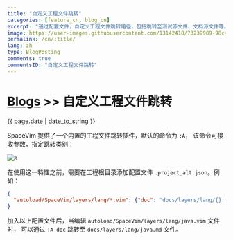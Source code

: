 ```yaml
---
title: "自定义工程文件跳转"
categories: [feature_cn, blog_cn]
excerpt: "通过配置文件，自定义工程文件跳转路径，包括跳转至测试源文件、文档源文件等。"
image: https://user-images.githubusercontent.com/13142418/73239989-98c4d800-41d8-11ea-8c5b-383076cfcd6c.png
permalink: /cn/:title/
lang: zh
type: BlogPosting
comments: true
commentsID: "自定义工程文件跳转"
---
```


# [Blogs](../blog/) >> 自定义工程文件跳转

{{ page.date | date_to_string }}


SpaceVim 提供了一个内置的工程文件跳转插件，默认的命令为 `:A`，
该命令可接收参数，指定跳转类别：

![a](https://user-images.githubusercontent.com/13142418/73239989-98c4d800-41d8-11ea-8c5b-383076cfcd6c.png)

在使用这一特性之前，需要在工程根目录添加配置文件 `.project_alt.json`。例如：

```json
{
  "autoload/SpaceVim/layers/lang/*.vim": {"doc": "docs/layers/lang/{}.md"},
}
```

加入以上配置文件后，当编辑 `autoload/SpaceVim/layers/lang/java.vim` 文件时，
可以通过 `:A doc` 跳转至 `docs/layers/lang/java.md` 文件。











